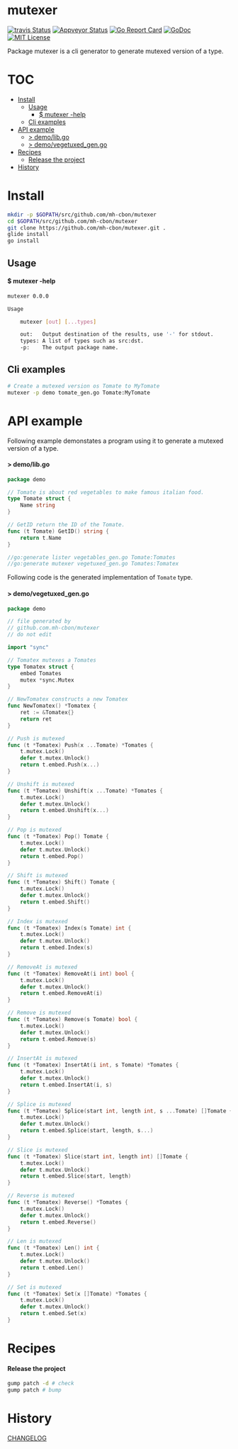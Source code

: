 # mutexer

[![travis Status](https://travis-ci.org//mh-cbon/mutexer.svg?branch=master)](https://travis-ci.org//mh-cbon/mutexer) [![Appveyor Status](https://ci.appveyor.com/api/projects/status//github/mh-cbon/mutexer?branch=master&svg=true)](https://ci.appveyor.com/projects//mh-cbon/mutexer) [![Go Report Card](https://goreportcard.com/badge/github.com/mh-cbon/mutexer)](https://goreportcard.com/report/github.com/mh-cbon/mutexer) [![GoDoc](https://godoc.org/github.com/mh-cbon/mutexer?status.svg)](http://godoc.org/github.com/mh-cbon/mutexer) [![MIT License](http://img.shields.io/badge/License-MIT-yellow.svg)](LICENSE)

Package mutexer is a cli generator to generate mutexed version of a type.


# TOC
- [Install](#install)
  - [Usage](#usage)
    - [$ mutexer -help](#-mutexer--help)
  - [Cli examples](#cli-examples)
- [API example](#api-example)
  - [> demo/lib.go](#-demolibgo)
  - [> demo/vegetuxed_gen.go](#-demovegetuxed_gengo)
- [Recipes](#recipes)
  - [Release the project](#release-the-project)
- [History](#history)

# Install
```sh
mkdir -p $GOPATH/src/github.com/mh-cbon/mutexer
cd $GOPATH/src/github.com/mh-cbon/mutexer
git clone https://github.com/mh-cbon/mutexer.git .
glide install
go install
```

## Usage

#### $ mutexer -help
```sh
mutexer 0.0.0

Usage

	mutexer [out] [...types]

	out:   Output destination of the results, use '-' for stdout.
	types: A list of types such as src:dst.
	-p:	   The output package name.
```

## Cli examples

```sh
# Create a mutexed version os Tomate to MyTomate
mutexer -p demo tomate_gen.go Tomate:MyTomate
```
# API example

Following example demonstates a program using it to generate a mutexed version of a type.

#### > demo/lib.go
```go
package demo

// Tomate is about red vegetables to make famous italian food.
type Tomate struct {
	Name string
}

// GetID return the ID of the Tomate.
func (t Tomate) GetID() string {
	return t.Name
}

//go:generate lister vegetables_gen.go Tomate:Tomates
//go:generate mutexer vegetuxed_gen.go Tomates:Tomatex
```

Following code is the generated implementation of `Tomate` type.

#### > demo/vegetuxed_gen.go
```go
package demo

// file generated by
// github.com.mh-cbon/mutexer
// do not edit

import "sync"

// Tomatex mutexes a Tomates
type Tomatex struct {
	embed Tomates
	mutex *sync.Mutex
}

// NewTomatex constructs a new Tomatex
func NewTomatex() *Tomatex {
	ret := &Tomatex{}
	return ret
}

// Push is mutexed
func (t *Tomatex) Push(x ...Tomate) *Tomates {
	t.mutex.Lock()
	defer t.mutex.Unlock()
	return t.embed.Push(x...)
}

// Unshift is mutexed
func (t *Tomatex) Unshift(x ...Tomate) *Tomates {
	t.mutex.Lock()
	defer t.mutex.Unlock()
	return t.embed.Unshift(x...)
}

// Pop is mutexed
func (t *Tomatex) Pop() Tomate {
	t.mutex.Lock()
	defer t.mutex.Unlock()
	return t.embed.Pop()
}

// Shift is mutexed
func (t *Tomatex) Shift() Tomate {
	t.mutex.Lock()
	defer t.mutex.Unlock()
	return t.embed.Shift()
}

// Index is mutexed
func (t *Tomatex) Index(s Tomate) int {
	t.mutex.Lock()
	defer t.mutex.Unlock()
	return t.embed.Index(s)
}

// RemoveAt is mutexed
func (t *Tomatex) RemoveAt(i int) bool {
	t.mutex.Lock()
	defer t.mutex.Unlock()
	return t.embed.RemoveAt(i)
}

// Remove is mutexed
func (t *Tomatex) Remove(s Tomate) bool {
	t.mutex.Lock()
	defer t.mutex.Unlock()
	return t.embed.Remove(s)
}

// InsertAt is mutexed
func (t *Tomatex) InsertAt(i int, s Tomate) *Tomates {
	t.mutex.Lock()
	defer t.mutex.Unlock()
	return t.embed.InsertAt(i, s)
}

// Splice is mutexed
func (t *Tomatex) Splice(start int, length int, s ...Tomate) []Tomate {
	t.mutex.Lock()
	defer t.mutex.Unlock()
	return t.embed.Splice(start, length, s...)
}

// Slice is mutexed
func (t *Tomatex) Slice(start int, length int) []Tomate {
	t.mutex.Lock()
	defer t.mutex.Unlock()
	return t.embed.Slice(start, length)
}

// Reverse is mutexed
func (t *Tomatex) Reverse() *Tomates {
	t.mutex.Lock()
	defer t.mutex.Unlock()
	return t.embed.Reverse()
}

// Len is mutexed
func (t *Tomatex) Len() int {
	t.mutex.Lock()
	defer t.mutex.Unlock()
	return t.embed.Len()
}

// Set is mutexed
func (t *Tomatex) Set(x []Tomate) *Tomates {
	t.mutex.Lock()
	defer t.mutex.Unlock()
	return t.embed.Set(x)
}
```


# Recipes

#### Release the project

```sh
gump patch -d # check
gump patch # bump
```

# History

[CHANGELOG](CHANGELOG.md)
